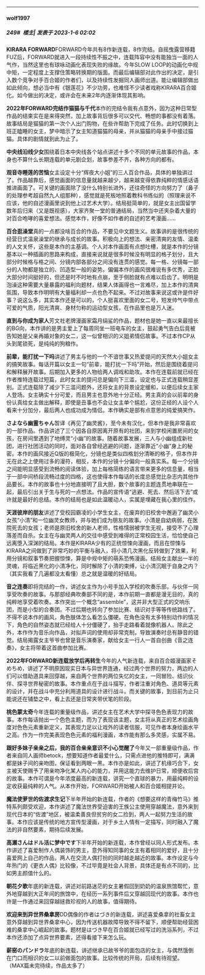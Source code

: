 

*****

####  wolf1997  
##### 249#         楼主| 发表于 2023-1-6 02:02

<strong>KIRARA FORWARD</strong>FORWARD今年共有8作新连载，8作完结。自摇曳露营移籍FUZ后，FORWARD就进入一段持续性不振之中，连载阵容中没有能独当一面的人气作，当然这里也有球咏动画化表现失败的缘故。今年SLOW LOOP的动画化中规中矩，一定程度上支撑住策略转换期的版面。而最后编辑部对此作出的决定，是引入数个竞争对手百合姬的作者们，以及持续性发掘同人画师出道。能让编辑部做出如此倾向，想必当中有《银莲花》不少功劳，也难怪不少读者戏称KIRARA百合姬化。如今做出的决定，或许会在未来2年内逐渐体现其影响。

<strong>2022年FORWARD完结作</strong><strong>猫猫与千代</strong>本作的完结令我有点意外，因为这种日常型作品的结束实在是来得突然，加上故事背后很多可以交代、畅想的事都没有着落。故事结局是猫猫的第一次个人出门购物，在些许帮助下完成了任务。此时切换到上班正瞌睡的女主，梦中暗示了女主知道猫猫的母亲，并从猫猫的母亲手中接过猫猫。具体的剧情就到此为止了。

<strong>中央线沿线少女</strong>围绕着日本中央线各个站点讲述十多个不同的单元故事的作品，本身也不算什么长期连载的单元剧企划，故事参差不齐，各种方向的都有。

<strong>观音寺睡莲的苦恼</strong>女主设定十分“辉夜大小姐”的三人百合作品，具体的单独讲过了。作品越靠后，感觉画面的信息量就越来越少，越来越变得依靠纯粹的情感话语推进画面了。可关键的画面除了没什么特别长进外，还往奇怪的方向努力了（鼻子的处理参考超自然九人组那种），感觉就是死板地照着教科书练似的（照理来说不应该，他的自述漫画里说到他上过艺术大学）。结局挺简单的，就是女主出国留学数年后归来（又是既视感），大家齐聚一堂的普通结局，当然当中还夹杂着大量的对百合咆哮的喜爱想法。感觉本作，好像不如作者的自述的艺考漫画……

<strong>百合逛澡堂</strong>真的一点都没啥百合的作品，不要见中文题生义。故事讲的是很传统的经营日式温泉澡堂的继承与成长的故事。积极向上的想法、亲密清爽的友情、温柔的人文关怀，这些是本作的主基调。个人对本作画面有点想吐槽，就是本作的分镜基本以一种插画的思路来构成，直接来说就是很多时候没有明显的格子划分，且大部分时候格与格之间、分镜内部各部分之间没有连贯的感觉。每一格、分镜每一部分的人物都是独立的、凹造型一般的姿势。偏偏本作的画风很难说有多优秀，正脸大部分时间挺好的，但还是时不时地有点崩，至于侧脸就有点难以启齿了。明明是泡澡这种需要大量暴露的福利向题材，结果人体画得也一言难尽，加上本作的清爽氛围，导致本作明明有大量福利却一点也色不起来。不过对故事来说这或许是件好事？说这么多，其实本作还是可以的，个人挺喜欢里面的女二号，短发帅气中带点可爱的气质，阳光清爽、身材匀称的运动型女孩，在作品里也是万人迷。

<strong>直到与你成为家人</strong>芳文社老牌漫画家霜月绢鲨的作品，题材也是她一直以来最擅长的BG向，本作讲的是男主爱上了每周同坐一班电车的女主，鼓起勇气告白后竟被告知她是父亲再婚对象的女二，这一似曾相识的义姐弟情侣故事。不过本作CP从头到尾锁死，是纯纯的狗粮作。

<strong>前辈，能打扰一下吗</strong>讲述了男主与他的一个不谙世事又热爱提问的天然大小姐女主的搞笑故事。每话开篇以女主一句“前辈，能打扰一下吗”开始，然后是围绕着提问和解释展开故事。后期加入更多的人物给两人调戏和助攻。本作在连载前就已经在作者推特连载过短篇，此时女主的提问总是偏向下三滥，设定也与正式连载稍显差别。正式连载除了减少下三滥问题外，还将女主的背景设定缓和，以便后续女主家人登场。女主确实十分可爱，而且男主也意外地十分正经。男主真的会以前辈的身份认真给女主做出解释，即使是丑事也不会让女主单个尴尬，这份正经的人设个人看来十分加分，最后两人也成功成为情侣。本作确实是部有点意思的纯爱搞笑作。

<strong>さよなら幽霊ちゃん</strong>暂译《再见了幽灵酱》，至今未有汉化，但本作是我非常喜欢的一部作品。作品讲述了三个因各自原因离开原有的社团，来到学校闲置房间的女孩，在房间里遇到了地缚灵“小幽”的故事。随着故事发展，三人与小幽组成新社团，进行社团活动的同时，面对各自曾经逃避的问题，逐渐靠近“小幽”身上的秘密。本作的画风接近Q版的极简化，分镜也是类似四格划分清晰的格子，但本作并无在此之上使用过多的漫符，相反，本作的分镜十分偏向一般真实系。每一个分镜之间能明显感受到流畅的阅读体验，加上每格简练的语言带来更多的信息量，相当于一部中间桥段流畅过度的四格，这也使得本作每话的长度总感觉比杂志内其他作品要长。本作的故事也十分地直接明了且大胆，数个故事的主题连贯地串联在一起，最后引出关于生与死的一点想法。作品的宣传语“逃避、死去、然后活下去”或许就是最好的总结。本作的结局也是如此温暖动人，实属是埋藏在我心里的佳作。

<strong>天涯彼岸的朋友</strong>讲述了受校园霸凌的小学生女主，在废弃的旧校舍中邂逅了幽灵小女孩“小清”和一位幽灵女教师，并与她们成为朋友的故事。小清是自幼病弱，在医院死去的女孩；老师是原旧校舍的新人老师，性格懦弱被学生无视，接受不了心理落差而自杀。女主在与幽灵两人的交往中感受到难得的正常校园生活，恰恰使自己远离堕入深渊的结局。本作是KIRARA少有的正统惊悚向漫画，而且在惊悚与KIRARA之间做到了非常巧妙的平衡与融入，将小清几次黑化反转做到了效果，利用分镜和叙事节奏把握惊悚，算是中规中矩的萌系恐怖漫画。结局女主献出一半的灵魂，将临近黑化的小清净化，同时解除了小清的束缚，让小清沉眠于自身之内？（其实我看了几遍都没太看懂）总之就是温暖的好结局。

<strong>音之连奏</strong>即将完结的一作，讲述女主作为小号手加入学校的吹奏乐部，与伙伴一同享受吹奏的故事。与那部经典吹奏部不同的是，本作前期一直都是漫无目的，真的纯粹地享受着吹奏。本作突出一个概念“assemble”，这并非大型正式的交响乐团，而是小型的合奏团。不过后期也转向了参加比赛、结识对手等等传统路线了。不得不说本作的画风，角色肢体怎么看怎么僵硬。在角色没有太多特别动作的情况下，角色的自然姿态就已经给人十分僵硬了，抬手走路看着就像机器人。除此之外，本作作为音乐向作品，对拟声词的使用却非常克制，导致演奏时总有静音的错觉。结局揭露女主爷爷也曾是音乐演奏家，献给女主一行人一首自创曲《音之连奏》，女主将带着这首曲参加比赛。

<strong>2022年FORWARD新连载</strong><strong>放学后再转生</strong>今年的人气新连载，来自百合姬漫画家そめちめ，讲述了不明原因现实日本与异世界连通，经过两个世界的努力，两边的人们可以借助道具来回穿越，来自两个世界的两位失忆的女主，一同冒险、结识伙伴、探寻世界秘密的故事。本作重点在于战斗描写，作者注重对角色、道具等元素的设计，并在战斗中充分利用道具的设计进行战斗。而关键的故事，到目前为止只能说还在铺垫之中，看上去还是日常夹带伏笔的阶段。

<strong>桃色蒙太奇</strong>今年连载的重量级作品，讲述女主在艺术大学中探寻色色表现力的故事。本作每话抛出一个色色主题，而为了表现该主题，女主将从真正的艺术绘画角度对色色元素重新定义，其表现力足以让戏外的读者信服，可见作者本身绘画水平之高。作为一作完美表现色色元素的福利漫画，本作能有那么多灵感，实属不易。

<strong>跟好多妹子亲亲之后，我的百合亲亲意识不小心觉醒了</strong>今年又一部重量级作品，作者来自同人画师betock，想要知道作者最爱什么，只需点进他的推特即可，满满都是妹子间的亲吻图，保证看到两眼一黑。本作亦是如此，讲述了机缘巧合下，女主被天使赐予了用亲吻净化某人内心的能力，并用这能力去维护日常，顺便收后宫的故事。本作可谓是今年浓度最高的新连载，讲究一个直球的暴力，用最纯粹的设定收获最纯粹的人气。从本作开始，FORWARD开始被人和百合姬相提并论。

<strong>魔法使萝世的佐渡求生记</strong>下半年开始的新连载，作者的《想要这样的青梅竹马》推特系列颇受欢迎，本作讲述了魔法世界受迫害的王族公主使用穿越魔法，意外来到现代日本的“佐渡”地区，被温柔善良但贫穷的女二捡到，两人一起努力生活的故事。本作应该是传统的地方宣传型漫画，对于乡土人情有一定描写，同时融入了魔法的非自然要素，期待后续发展。

<strong>高瀬さんはドル活に梦中です</strong>下半年开始的新连载，本作曾经以同人形式发布。本作讲述了喜爱制作人偶装饰的男主，意外得知同事的女主有着相同的爱好，且十分喜爱网上自己的作品，两人在交流人偶打扮的同时越走越近的故事。本作设定与今年热门的《更衣人偶》比较像，不过毕竟是社会人背景，具体还是有点不同的，比如男主颜值什么的。

<strong>朝花夕歌</strong>年底的新连载，讲述对前路迷茫的女主暑假回到奶奶的温泉旅馆帮忙，意外地穿越到大正年间的旅馆中，在经历一系列事件后又穿越回现代的故事。本作也许是一作通过来回穿越拯救珍视的人的故事，值得期待。

<strong>欢迎来到异世界桑拿房</strong>DD偶像的作者はづき的新连载，讲述喜爱桑拿的社畜女主意外穿越到异世界桑拿中心，因为传送机器故障导致不得不留下，顺便帮助经营困难的桑拿中心崛起的故事。题材是はづき早在百合姬就已经写过的洗浴系列，不过本作还添加了点异世界要素，还得看接下来怎么玩。

<strong>薪窑のパンドラ</strong>年底的新连载，讲述继承已故爷爷的面包店的女主，与偶然饿倒在门口而相识的女二以前做面包的故事。比较传统的开局，后续有待观望。
（MAX篇未完待续，作品太多了）

